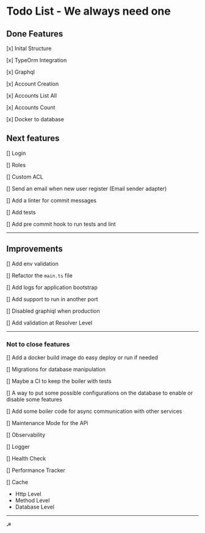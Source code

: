 # Todo List - We always need one

## Done Features

[x] Inital Structure

[x] TypeOrm Integration

[x] Graphql

[x] Account Creation

[x] Accounts List All

[x] Accounts Count

[x] Docker to database

## Next features

[] Login

[] Roles

[] Custom ACL

[] Send an email when new user register (Email sender adapter)

[] Add a linter for commit messages

[] Add tests

[] Add pre commit hook to run tests and lint

---

## Improvements

[] Add env validation

[] Refactor the `main.ts` file

[] Add logs for application bootstrap

[] Add support to run in another port

[] Disabled graphiql when production

[] Add validation at Resolver Level

---

### Not to close features

[] Add a docker build image do easy deploy or run if needed

[] Migrations for database manipulation

[] Maybe a CI to keep the boiler with tests

[] A way to put some possible configurations on the database to enable or disable some features

[] Add some boiler code for async communication with other services

[] Maintenance Mode for the APi

[] Observability

[] Logger

[] Health Check

[] Performance Tracker

[] Cache

- Http Level
- Method Level
- Database Level

---

☭
